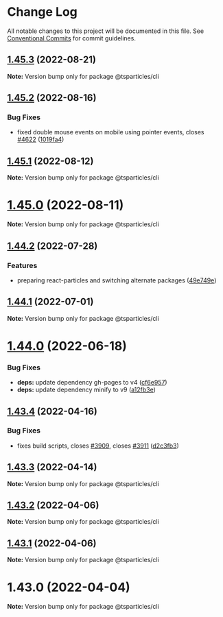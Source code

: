 # Change Log

All notable changes to this project will be documented in this file.
See [Conventional Commits](https://conventionalcommits.org) for commit guidelines.

## [1.45.3](https://github.com/tsparticles/cli/compare/@tsparticles/cli@1.45.2...@tsparticles/cli@1.45.3) (2022-08-21)

**Note:** Version bump only for package @tsparticles/cli





## [1.45.2](https://github.com/tsparticles/cli/compare/@tsparticles/cli@1.45.1...@tsparticles/cli@1.45.2) (2022-08-16)


### Bug Fixes

* fixed double mouse events on mobile using pointer events, closes [#4622](https://github.com/tsparticles/cli/issues/4622) ([1019fa4](https://github.com/tsparticles/cli/commit/1019fa431f8a43cbd45d6adeb5adf94433e6e04b))





## [1.45.1](https://github.com/tsparticles/cli/compare/@tsparticles/cli@1.45.0...@tsparticles/cli@1.45.1) (2022-08-12)

**Note:** Version bump only for package @tsparticles/cli





# [1.45.0](https://github.com/tsparticles/cli/compare/@tsparticles/cli@1.44.2...@tsparticles/cli@1.45.0) (2022-08-11)

**Note:** Version bump only for package @tsparticles/cli





## [1.44.2](https://github.com/tsparticles/cli/compare/@tsparticles/cli@1.44.1...@tsparticles/cli@1.44.2) (2022-07-28)


### Features

* preparing react-particles and switching alternate packages ([49e749e](https://github.com/tsparticles/cli/commit/49e749e90e076f0cb22eefe0f3399102f5b9fb35))





## [1.44.1](https://github.com/tsparticles/cli/compare/@tsparticles/cli@1.44.0...@tsparticles/cli@1.44.1) (2022-07-01)

**Note:** Version bump only for package @tsparticles/cli





# [1.44.0](https://github.com/tsparticles/cli/compare/@tsparticles/cli@1.43.4...@tsparticles/cli@1.44.0) (2022-06-18)


### Bug Fixes

* **deps:** update dependency gh-pages to v4 ([cf6e957](https://github.com/tsparticles/cli/commit/cf6e9577132afcec26410f7321fcf5ffcfb05930))
* **deps:** update dependency minify to v9 ([a12fb3e](https://github.com/tsparticles/cli/commit/a12fb3e6f2a94677b4be32ebc69a17b085d2f3d2))





## [1.43.4](https://github.com/tsparticles/cli/compare/@tsparticles/cli@1.43.3...@tsparticles/cli@1.43.4) (2022-04-16)


### Bug Fixes

* fixes build scripts, closes [#3909](https://github.com/tsparticles/cli/issues/3909), closes [#3911](https://github.com/tsparticles/cli/issues/3911) ([d2c3fb3](https://github.com/tsparticles/cli/commit/d2c3fb33ff9c9d529f2609f89c63cb6e1e61ecda))





## [1.43.3](https://github.com/tsparticles/cli/compare/@tsparticles/cli@1.43.2...@tsparticles/cli@1.43.3) (2022-04-14)

**Note:** Version bump only for package @tsparticles/cli





## [1.43.2](https://github.com/tsparticles/cli/compare/@tsparticles/cli@1.43.1...@tsparticles/cli@1.43.2) (2022-04-06)

**Note:** Version bump only for package @tsparticles/cli





## [1.43.1](https://github.com/tsparticles/cli/compare/@tsparticles/cli@1.43.0...@tsparticles/cli@1.43.1) (2022-04-06)

**Note:** Version bump only for package @tsparticles/cli





# 1.43.0 (2022-04-04)

**Note:** Version bump only for package @tsparticles/cli
